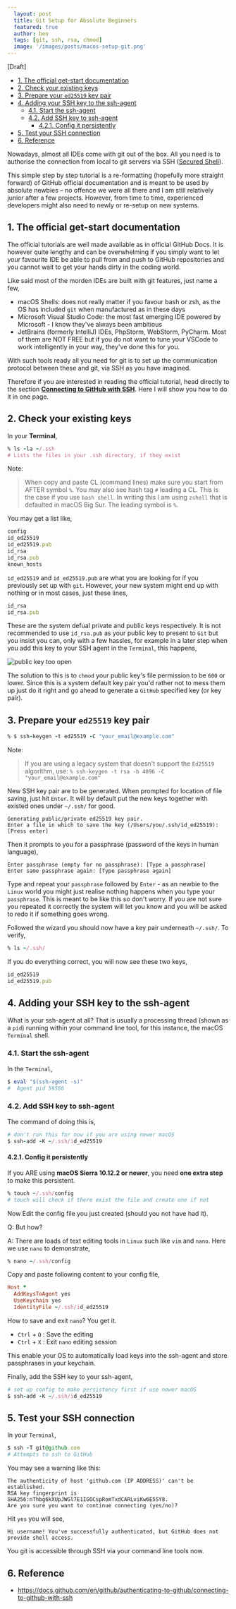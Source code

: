 ```yaml
---
  layout: post
  title: Git Setup for Absolute Beginners
  featured: true
  author: ben
  tags: [git, ssh, rsa, chmod]
  image: '/images/posts/macos-setup-git.png'
---
```


[Draft]  

- [1. The official get-start documentation](#1-the-official-get-start-documentation)
- [2. Check your existing keys](#2-check-your-existing-keys)
- [3. Prepare your `ed25519` key pair](#3-prepare-your-ed25519-key-pair)
- [4. Adding your SSH key to the ssh-agent](#4-adding-your-ssh-key-to-the-ssh-agent)
  - [4.1. Start the ssh-agent](#41-start-the-ssh-agent)
  - [4.2. Add SSH key to ssh-agent](#42-add-ssh-key-to-ssh-agent)
    - [4.2.1. Config it persistently](#421-config-it-persistently)
- [5. Test your SSH connection](#5-test-your-ssh-connection)
- [6. Reference](#6-reference)

Nowadays, almost all IDEs come with git out of the box. All you need is to authorise the connection from local to git servers via SSH ([Secured Shell](https://en.wikipedia.org/wiki/Secure_Shell_Protocol)).  

This simple step by step tutorial is a re-formatting (hopefully more straight forward) of GitHub official documentation and is meant to be used by absolute newbies – no offence we were all there and I am still relatively junior after a few projects. However, from time to time, experienced developers might also need to newly or re-setup on new systems.  

## 1. The official get-start documentation  
The official tutorials are well made available as in official GitHub Docs. It is however quite lengthy and can be overwhelming if you simply want to let your favourite IDE be able to pull from and push to GitHub repositories and you cannot wait to get your hands dirty in the coding world.  

Like said most of the morden IDEs are built with git features, just name a few,  

- macOS Shells: does not really matter if you favour bash or zsh, as the OS has included `git` when manufactured as in these days
- Microsoft Visual Studio Code: the most fast emerging IDE powered by Microsoft - I know they've always been ambitious
- JetBrains (formerly IntelliJ) IDEs, PhpStorm, WebStorm, PyCharm. Most of them are NOT FREE but if you do not want to tune your VSCode to work intelligently in your way, they've done this for you.  

With such tools ready all you need for git is to set up the communication protocol between these and git, via SSH as you have imagined.  

Therefore if you are interested in reading the official tutorial, head directly to the section **[Connecting to GitHub with SSH](https://docs.github.com/en/github/authenticating-to-github/connecting-to-github-with-ssh)**. Here I will show you how to do it in one page.  

## 2. Check your existing keys 

In your **Terminal**, 

```ruby
% ls -la ~/.ssh 
# Lists the files in your .ssh directory, if they exist
```

Note: 
> When copy and paste CL (command lines) make sure you start from AFTER symbol `%`. You may also see hash tag `#` leading a CL. This is the case if you use `bash shell`. In writing this I am using `zshell` that is defaulted in macOS Big Sur. The leading symbol is `%`.

You may get a list like,

```ruby
config
id_ed25519
id_ed25519.pub
id_rsa
id_rsa.pub
known_hosts
```
  
`id_ed25519` and `id_ed25519.pub` are what you are looking for if you previously set up with `git`. However, your new system might end up with nothing or in most cases, just these lines,

```ruby
id_rsa
id_rsa.pub
```

These are the system defual private and public keys respectively. It is not recommended to use `id_rsa.pub` as your public key to present to `Git` but you insist you can, only with a few hassles, for example in a later step when you add this key to your SSH agent in the `Terminal`, this happens, 

![public key too open](/images/posts/id_rsa_too_open.png)

The solution to this is to `chmod` your public key's file permission to be `600` or lower. Since this is a system default key pair you'd rather not to mess them up just do it right and go ahead to generate a `GitHub` specified key (or key pair). 

## 3. Prepare your `ed25519` key pair

```ruby
% $ ssh-keygen -t ed25519 -C "your_email@example.com"
```

Note:  
> If you are using a legacy system that doesn't support the `Ed25519` algorithm, use:
`% ssh-keygen -t rsa -b 4096 -C "your_email@example.com"`

New SSH key pair are to be generated. When prompted for location of file saving, just hit `Enter`. It will by default put the new keys together with existed ones under `~/.ssh/` for good.  

```
Generating public/private ed25519 key pair.
Enter a file in which to save the key (/Users/you/.ssh/id_ed25519): [Press enter]
```

Then it prompts to you for a passphrase (password of the keys in human language),  

```
Enter passphrase (empty for no passphrase): [Type a passphrase]
Enter same passphrase again: [Type passphrase again]
```  

Type and repeat your `passphrase` followed by `Enter` - as an newbie to the `Linux` world you might just realise nothing happens when you type your `passphrase`. This is meant to be like this so don't worry. If you are not sure you repeated it correctly the system will let you know and you will be asked to redo it if something goes wrong. 

Followed the wizard you should now have a key pair underneath `~/.ssh/`. To verify,  

```ruby
% ls ~/.ssh/
``` 

If you do everything correct, you will now see these two keys, 

```ruby
id_ed25519
id_ed25519.pub
```

## 4. Adding your SSH key to the ssh-agent

What is your ssh-agent at all? That is usually a processing thread (shown as a `pid`) running within your command line tool, for this instance, the macOS `Terminal` shell. 

### 4.1. Start the ssh-agent

In the `Terminal`, 

```ruby 
$ eval "$(ssh-agent -s)"
#  Agent pid 59566
```

### 4.2. Add SSH key to ssh-agent

The command of doing this is,   

```ruby
# don't run this for now if you are using newer macOS
$ ssh-add -K ~/.ssh/id_ed25519
```

#### 4.2.1. Config it persistently

If you ARE using **macOS Sierra 10.12.2 or newer**, you need **one extra step** to make this persistent.  

```ruby
% touch ~/.ssh/config
# touch will check if there exist the file and create one if not
```

Now Edit the config file you just created (should you not have had it).  

Q: But how?  

A: There are loads of text editing tools in `Linux` such like `vim` and `nano`. Here we use `nano` to demonstrate,  

```ruby
% nano ~/.ssh/config
```

Copy and paste following content to your config file, 

```ruby 
Host *
  AddKeysToAgent yes
  UseKeychain yes
  IdentityFile ~/.ssh/id_ed25519 
```

How to save and exit `nano`? You get it. 

- `Ctrl` + `O` : Save the editing
- `Ctrl` + `X` : Exit `nano` editing session  

This enable your OS to automatically load keys into the ssh-agent and store passphrases in your keychain.  

Finally, add the SSH key to your ssh-agent, 

```ruby
# set up config to make persistency first if use newer macOS
$ ssh-add -K ~/.ssh/id_ed25519
```

## 5. Test your SSH connection

In your `Terminal`,  

```ruby
$ ssh -T git@github.com
# Attempts to ssh to GitHub
```

You may see a warning like this:  

```
The authenticity of host 'github.com (IP ADDRESS)' can't be established.
RSA key fingerprint is SHA256:nThbg6kXUpJWGl7E1IGOCspRomTxdCARLviKw6E5SY8.
Are you sure you want to continue connecting (yes/no)?
```

Hit `yes` you will see,  

```
Hi username! You've successfully authenticated, but GitHub does not provide shell access.
```

You git is accessible through SSH via your command line tools now. 

## 6. Reference
- https://docs.github.com/en/github/authenticating-to-github/connecting-to-github-with-ssh  
